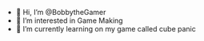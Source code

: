 - 👋 Hi, I’m @BobbytheGamer
- 👀 I’m interested in Game Making
- 🌱 I’m currently learning on my game called cube panic
